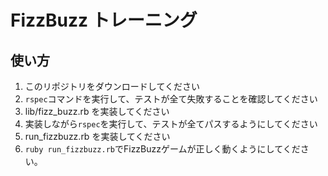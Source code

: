 # FizzBuzz トレーニング

## 使い方

1. このリポジトリをダウンロードしてください
1. `rspec`コマンドを実行して、テストが全て失敗することを確認してください
1. lib/fizz_buzz.rb を実装してください
1. 実装しながら`rspec`を実行して、テストが全てパスするようにしてください
1. run_fizzbuzz.rb を実装してください
1. `ruby run_fizzbuzz.rb`でFizzBuzzゲームが正しく動くようにしてください。

